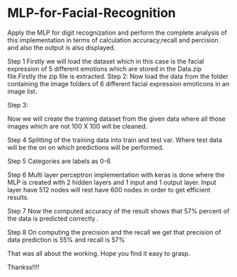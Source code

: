 # MLP-for-Facial-Recognition
Apply the MLP for digit recognization and perform the complete analysis of this implementation in terms of calculation accuracy,recall and percision. and also the output is also displayed.
        
Step 1
Firstly we will load   the dataset which in this case is the facial expression of 5 different emotions which are stored in the Data.zip file.Firstly the zip file is extracted.
Step 2:
Now load the data from the  folder containing the image folders of 6 different  facial expression emoticons in an image list.
 

Step 3:

Now we will create the training dataset from the given data  where all those images which are not 100 X 100 will be cleaned.
 




Step 4
Splitting of the training data into train and test var. Where test data will be the on on which predictions will be performed.
 
Step 5
Categories are labels as 0-6
 
Step 6
Multi layer perceptron implementation with keras is done where the MLP is created with 2 hidden layers and 1 input and 1 output layer. Input layer have 512 nodes will rest have 600 nodes in order to get efficient results.
 


Step 7
Now the computed accuracy of the result  shows that 57% percent of the data is predicted correctly . 
 
 

Step 8
On computing the precision and the recall we get that precision of data prediction is 55% and recall is 57% 
 

That was all about the working. Hope you find it easy to grasp.	

Thankss!!!!
                     
